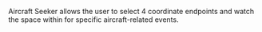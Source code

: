 Aircraft Seeker allows the user to select 4 coordinate endpoints and watch the space within for specific aircraft-related events.

